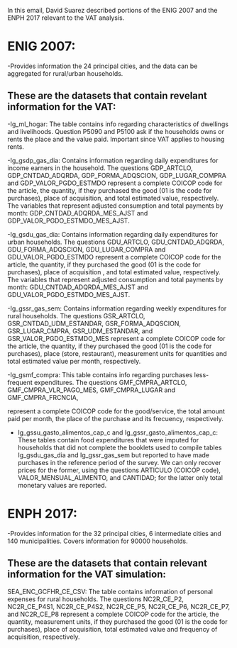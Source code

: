 In this email, David Suarez described portions of the ENIG 2007 and the ENPH 2017 relevant to the VAT analysis.


# ENIG 2007:

-Provides information the 24 principal cities, and the data can be aggregated for rural/urban households. 


## These are the datasets that contain revelant information for the VAT:

-Ig_ml_hogar: The table contains info regarding characteristics of dwellings and livelihoods. Question P5090 and P5100 ask if the households owns or rents the place and the value paid. Important since VAT applies to housing rents.



-Ig_gsdp_gas_dia: Contains information regarding daily expenditures for income earners in the household. The questions GDP_ARTCLO, GDP_CNTDAD_ADQRDA, GDP_FORMA_ADQSCION, GDP_LUGAR_COMPRA and GDP_VALOR_PGDO_ESTMDO represent a complete COICOP code for the article, the quantity, if they purchased the good (01 is the code for purchases), place of acquisition, and total estimated value, respectively. The variables that represent adjusted consumption and total payments by month: GDP_CNTDAD_ADQRDA_MES_AJST and GDP_VALOR_PGDO_ESTMDO_MES_AJST. 



-Ig_gsdu_gas_dia: Contains information regarding daily expenditures for urban households. The questions GDU_ARTCLO, GDU_CNTDAD_ADQRDA, GDU_FORMA_ADQSCION, GDU_LUGAR_COMPRA and GDU_VALOR_PGDO_ESTMDO represent a complete COICOP code for the article, the quantity, if they purchased the good (01 is the code for purchases), place of acquisition , and total estimated value, respectively. The variables that represent adjusted consumption and total payments by month: GDU_CNTDAD_ADQRDA_MES_AJST and GDU_VALOR_PGDO_ESTMDO_MES_AJST. 



-Ig_gssr_gas_sem: Contains information regarding weekly expenditures for rural households. The questions GSR_ARTCLO, GSR_CNTDAD_UDM_ESTANDAR, GSR_FORMA_ADQSCION, GSR_LUGAR_CMPRA, GSR_UDM_ESTANDAR, and  GSR_VALOR_PGDO_ESTMDO_MES represent a complete COICOP code for the article, the quantity, if they purchased the good (01 is the code for purchases), place (store, restaurant), measurement units for quantities and total estimated value per month, respectively. 



-Ig_gsmf_compra: This table contains info regarding purchases less-frequent expenditures. The questions GMF_CMPRA_ARTCLO, GMF_CMPRA_VLR_PAGO_MES, GMF_CMPRA_LUGAR and GMF_CMPRA_FRCNCIA, 

 represent a complete COICOP code for the good/service, the total amount paid per month, the place of the purchase and its frecuency, respectively.



- Ig_gssu_gasto_alimentos_cap_c and Ig_gssr_gasto_alimentos_cap_c: These tables contain food expenditures that were imputed for households that did not complete the booklets used to compile tables Ig_gsdu_gas_dia and Ig_gssr_gas_sem but reported to have made purchases in the reference period of the survey.  We can only recover prices for the former, using the questions ARTICULO (COICOP code), VALOR_MENSUAL_ALIMENTO, and CANTIDAD; for the latter only total monetary values are reported.



# ENPH 2017:

-Provides information for the 32 principal cities, 6 intermediate cities and 140 municipalities. Covers information for 90000 households.


## These are the datasets that contain relevant information for the VAT simulation:

SEA_ENC_GCFHR_CE_CSV: The table contains information of personal expenses for rural households. The questions NC2R_CE_P2, NC2R_CE_P4S1, NC2R_CE_P4S2, NC2R_CE_P5, NC2R_CE_P6, NC2R_CE_P7, and NC2R_CE_P8 represent a complete COICOP code for the article, the quantity, measurement units, if they purchased the good (01 is the code for purchases), place of acquisition, total estimated value and frequency of acquisition, respectively.
